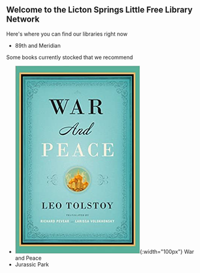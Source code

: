 ## Welcome to the Licton Springs Little Free Library Network

Here's where you can find our libraries right now
- 89th and Meridian

Some books currently stocked that we recommend
- ![War and Peace](./images/warandpeace.jpg){:width="100px"} War and Peace
- Jurassic Park
